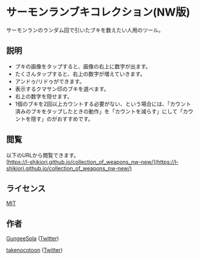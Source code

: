 サーモンランブキコレクション(NW版)
====

サーモンランのランダム回で引いたブキを数えたい人用のツール。

## 説明

- ブキの画像をタップすると、画像の右上に数字が出ます。
- たくさんタップすると、右上の数字が増えていきます。
- アンドゥ/リドゥができます。
- 表示するクマサン印のブキを選べます。
- 右上の数字を隠せます。
- 1個のブキを2回以上カウントする必要がない、という場合には、「カウント済みのブキをタップしたときの動作」を「カウントを減らす」にして「カウントを隠す」のがおすすめです。

## 閲覧

以下のURLから閲覧できます。  
[https://l-shikiori.github.io/collection_of_weapons_nw-new/](https://l-shikiori.github.io/collection_of_weapons_nw-new/)

## ライセンス

[MIT](https://github.com/takenocotoon/collection_of_weapons_nw/blob/main/LICENSE)

## 作者

[GungeeSpla](https://github.com/GungeeSpla) ([Twitter](https://twitter.com/GungeeSpla))

[takenocotoon](https://github.com/takenocotoon) ([Twitter](https://twitter.com/takenocotoon))
